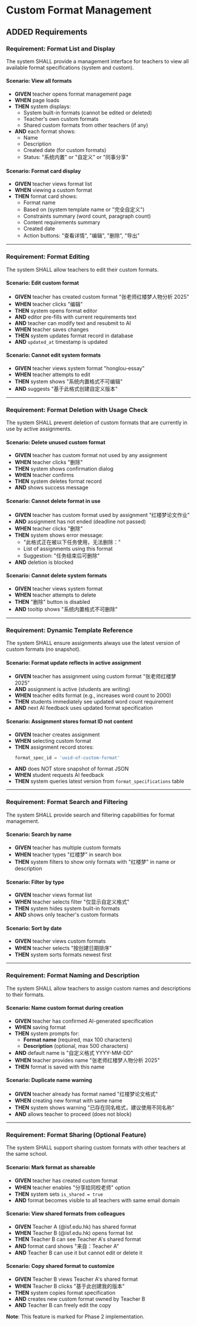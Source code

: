 # Custom Format Management

## ADDED Requirements

### Requirement: Format List and Display

The system SHALL provide a management interface for teachers to view all available format specifications (system and custom).

#### Scenario: View all formats
- **GIVEN** teacher opens format management page
- **WHEN** page loads
- **THEN** system displays:
  - System built-in formats (cannot be edited or deleted)
  - Teacher's own custom formats
  - Shared custom formats from other teachers (if any)
- **AND** each format shows:
  - Name
  - Description
  - Created date (for custom formats)
  - Status: "系统内置" or "自定义" or "同事分享"

#### Scenario: Format card display
- **GIVEN** teacher views format list
- **WHEN** viewing a custom format
- **THEN** format card shows:
  - Format name
  - Based on (system template name or "完全自定义")
  - Constraints summary (word count, paragraph count)
  - Content requirements summary
  - Created date
  - Action buttons: "查看详情", "编辑", "删除", "导出"

---

### Requirement: Format Editing

The system SHALL allow teachers to edit their custom formats.

#### Scenario: Edit custom format
- **GIVEN** teacher has created custom format "张老师红楼梦人物分析 2025"
- **WHEN** teacher clicks "编辑"
- **THEN** system opens format editor
- **AND** editor pre-fills with current requirements text
- **AND** teacher can modify text and resubmit to AI
- **WHEN** teacher saves changes
- **THEN** system updates format record in database
- **AND** `updated_at` timestamp is updated

#### Scenario: Cannot edit system formats
- **GIVEN** teacher views system format "honglou-essay"
- **WHEN** teacher attempts to edit
- **THEN** system shows "系统内置格式不可编辑"
- **AND** suggests "基于此格式创建自定义版本"

---

### Requirement: Format Deletion with Usage Check

The system SHALL prevent deletion of custom formats that are currently in use by active assignments.

#### Scenario: Delete unused custom format
- **GIVEN** teacher has custom format not used by any assignment
- **WHEN** teacher clicks "删除"
- **THEN** system shows confirmation dialog
- **WHEN** teacher confirms
- **THEN** system deletes format record
- **AND** shows success message

#### Scenario: Cannot delete format in use
- **GIVEN** teacher has custom format used by assignment "红楼梦论文作业"
- **AND** assignment has not ended (deadline not passed)
- **WHEN** teacher clicks "删除"
- **THEN** system shows error message:
  - "此格式正在被以下任务使用，无法删除："
  - List of assignments using this format
  - Suggestion: "任务结束后可删除"
- **AND** deletion is blocked

#### Scenario: Cannot delete system formats
- **GIVEN** teacher views system format
- **WHEN** teacher attempts to delete
- **THEN** "删除" button is disabled
- **AND** tooltip shows "系统内置格式不可删除"

---

### Requirement: Dynamic Template Reference

The system SHALL ensure assignments always use the latest version of custom formats (no snapshot).

#### Scenario: Format update reflects in active assignment
- **GIVEN** teacher has assignment using custom format "张老师红楼梦 2025"
- **AND** assignment is active (students are writing)
- **WHEN** teacher edits format (e.g., increases word count to 2000)
- **THEN** students immediately see updated word count requirement
- **AND** next AI feedback uses updated format specification

#### Scenario: Assignment stores format ID not content
- **GIVEN** teacher creates assignment
- **WHEN** selecting custom format
- **THEN** assignment record stores:
  ```sql
  format_spec_id = 'uuid-of-custom-format'
  ```
- **AND** does NOT store snapshot of format JSON
- **WHEN** student requests AI feedback
- **THEN** system queries latest version from `format_specifications` table

---

### Requirement: Format Search and Filtering

The system SHALL provide search and filtering capabilities for format management.

#### Scenario: Search by name
- **GIVEN** teacher has multiple custom formats
- **WHEN** teacher types "红楼梦" in search box
- **THEN** system filters to show only formats with "红楼梦" in name or description

#### Scenario: Filter by type
- **GIVEN** teacher views format list
- **WHEN** teacher selects filter "仅显示自定义格式"
- **THEN** system hides system built-in formats
- **AND** shows only teacher's custom formats

#### Scenario: Sort by date
- **GIVEN** teacher views custom formats
- **WHEN** teacher selects "按创建日期排序"
- **THEN** system sorts formats newest first

---

### Requirement: Format Naming and Description

The system SHALL allow teachers to assign custom names and descriptions to their formats.

#### Scenario: Name custom format during creation
- **GIVEN** teacher has confirmed AI-generated specification
- **WHEN** saving format
- **THEN** system prompts for:
  - **Format name** (required, max 100 characters)
  - **Description** (optional, max 500 characters)
- **AND** default name is "自定义格式 YYYY-MM-DD"
- **WHEN** teacher provides name "张老师红楼梦人物分析 2025"
- **THEN** format is saved with this name

#### Scenario: Duplicate name warning
- **GIVEN** teacher already has format named "红楼梦论文格式"
- **WHEN** creating new format with same name
- **THEN** system shows warning "已存在同名格式，建议使用不同名称"
- **AND** allows teacher to proceed (does not block)

---

### Requirement: Format Sharing (Optional Feature)

The system SHALL support sharing custom formats with other teachers at the same school.

#### Scenario: Mark format as shareable
- **GIVEN** teacher has created custom format
- **WHEN** teacher enables "分享给同校老师" option
- **THEN** system sets `is_shared = true`
- **AND** format becomes visible to all teachers with same email domain

#### Scenario: View shared formats from colleagues
- **GIVEN** Teacher A (@isf.edu.hk) has shared format
- **WHEN** Teacher B (@isf.edu.hk) opens format list
- **THEN** Teacher B can see Teacher A's shared format
- **AND** format card shows "来自：Teacher A"
- **AND** Teacher B can use it but cannot edit or delete it

#### Scenario: Copy shared format to customize
- **GIVEN** Teacher B views Teacher A's shared format
- **WHEN** Teacher B clicks "基于此创建我的版本"
- **THEN** system copies format specification
- **AND** creates new custom format owned by Teacher B
- **AND** Teacher B can freely edit the copy

**Note**: This feature is marked for Phase 2 implementation.

